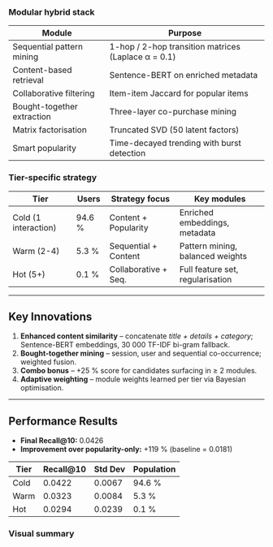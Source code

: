 
### Modular hybrid stack

| Module                              | Purpose                                             |
| ----------------------------------- | --------------------------------------------------- |
| Sequential pattern mining           | 1-hop / 2-hop transition matrices (Laplace α = 0.1) |
| Content-based retrieval             | Sentence-BERT on enriched metadata                 |
| Collaborative filtering             | Item-item Jaccard for popular items                |
| Bought-together extraction          | Three-layer co-purchase mining                     |
| Matrix factorisation                | Truncated SVD (50 latent factors)                  |
| Smart popularity                    | Time-decayed trending with burst detection         |

### Tier-specific strategy

| Tier | Users | Strategy focus           | Key modules                            |
| ---- | ----- | ------------------------ | -------------------------------------- |
| Cold (1 interaction) | 94.6 % | Content + Popularity | Enriched embeddings, metadata |
| Warm (2-4)           | 5.3 %  | Sequential + Content | Pattern mining, balanced weights |
| Hot (5+)             | 0.1 %  | Collaborative + Seq. | Full feature set, regularisation |

---

## Key Innovations <a name="key-innovations"></a>

1. **Enhanced content similarity** – concatenate *title + details + category*; Sentence-BERT embeddings, 30 000 TF-IDF bi-gram fallback.  
2. **Bought-together mining** – session, user and sequential co-occurrence; weighted fusion.  
3. **Combo bonus** – +25 % score for candidates surfacing in ≥ 2 modules.  
4. **Adaptive weighting** – module weights learned per tier via Bayesian optimisation.

---

## Performance Results <a name="performance-results"></a>

* **Final Recall@10:** 0.0426  
* **Improvement over popularity-only:** +119 % (baseline = 0.0181)  

| Tier | Recall@10 | Std Dev | Population |
| ---- | --------- | ------ | ---------- |
| Cold | 0.0422    | 0.0067 | 94.6 % |
| Warm | 0.0323    | 0.0084 | 5.3 % |
| Hot  | 0.0294    | 0.0239 | 0.1 % |

### Visual summary


